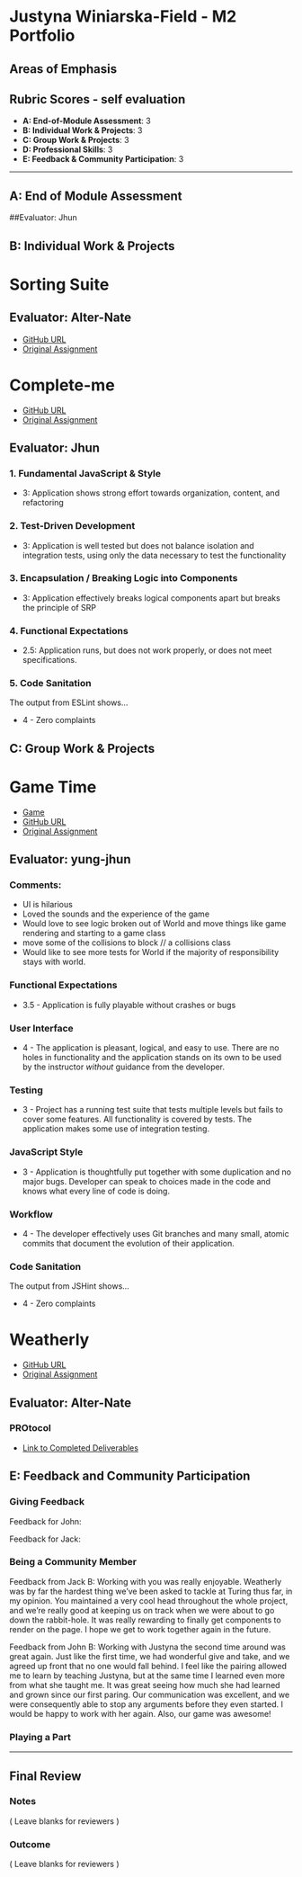 # Justyna Winiarska-Field - M2 Portfolio

## Areas of Emphasis


## Rubric Scores - self evaluation

*   **A: End-of-Module Assessment**: 3
*   **B: Individual Work & Projects**: 3 
*   **C: Group Work & Projects**: 3
*   **D: Professional Skills**: 3
*   **E: Feedback & Community Participation**: 3

-----------------------

## A: End of Module Assessment

##Evaluator: Jhun





## B: Individual Work & Projects


# Sorting Suite

## Evaluator: Alter-Nate

*   [GitHub URL](https://github.com/JustynaField/sorting-suite)
*   [Original Assignment](http://frontend.turing.io/projects/sorting-suite.html)






# Complete-me

*   [GitHub URL](https://github.com/JustynaField/complete-me)
*   [Original Assignment](http://frontend.turing.io/projects/complete-me.html)

## Evaluator: Jhun

### 1. Fundamental JavaScript & Style

* 3:  Application shows strong effort towards organization, content, and refactoring

### 2. Test-Driven Development

* 3: Application is well tested but does not balance isolation and integration tests, using only the data necessary to test the functionality

### 3. Encapsulation / Breaking Logic into Components

* 3: Application effectively breaks logical components apart but breaks the principle of SRP

### 4. Functional Expectations

<!-- * 3: Application meets all requirements as laid out per the specification. -->
* 2.5: Application runs, but does not work properly, or does not meet specifications.

### 5. Code Sanitation

The output from ESLint shows…

* 4 - Zero complaints



## C: Group Work & Projects

# Game Time

*   [Game](https://justynafield.github.io/game-time/)
*   [GitHub URL](https://github.com/JustynaField/game-time)
*   [Original Assignment](http://frontend.turing.io/projects/game-time.html)

## Evaluator: yung-jhun

### Comments:

- UI is hilarious
- Loved the sounds and the experience of the game
- Would love to see logic broken out of World and move things like game rendering and starting to a game class
- move some of the collisions to block // a collisions class
- Would like to see more tests for World if the majority of responsibility stays with world.

### Functional Expectations

* 3.5 - Application is fully playable without crashes or bugs

### User Interface

* 4 - The application is pleasant, logical, and easy to use. There are no holes in functionality and the application stands on its own to be used by the instructor _without_ guidance from the developer.

### Testing

* 3 - Project has a running test suite that tests multiple levels but fails to cover some features. All functionality is covered by tests. The application makes some use of integration testing.

### JavaScript Style

* 3 - Application is thoughtfully put together with some duplication and no major bugs. Developer can speak to choices made in the code and knows what every line of code is doing.

### Workflow

* 4 - The developer effectively uses Git branches and many small, atomic commits that document the evolution of their application.

### Code Sanitation

The output from JSHint shows…

* 4 - Zero complaints


# Weatherly

*   [GitHub URL](https://github.com/JustynaField/weatherly)
*   [Original Assignment](http://frontend.turing.io/projects/weathrly.html)

## Evaluator: Alter-Nate





### PROtocol

*   [Link to Completed Deliverables]()




## E: Feedback and Community Participation

### Giving Feedback

Feedback for John: 

Feedback for Jack: 

### Being a Community Member

Feedback from Jack B: Working with you was really enjoyable. Weatherly was by far the hardest thing we’ve been asked to tackle at Turing thus far, in my opinion. You maintained a very cool head throughout the whole project, and we’re really good at keeping us on track when we were about to go down the rabbit-hole. It was really rewarding to finally get components to render on the page. I hope we get to work together again in the future.

Feedback from John B: Working with Justyna the second time around was great again. Just like the first time, we had wonderful give and take, and we agreed up front that no one would fall behind. I feel like the pairing allowed me to learn by teaching Justyna, but at the same time I learned even more from what she taught me. It was great seeing how much she had learned and grown since our first paring.  Our communication was excellent, and we were consequently able to stop any arguments before they even started. I would be happy to work with her again.  Also, our game was awesome! 

### Playing a Part



------------------

## Final Review

### Notes

( Leave blanks for reviewers )

### Outcome

( Leave blanks for reviewers )
